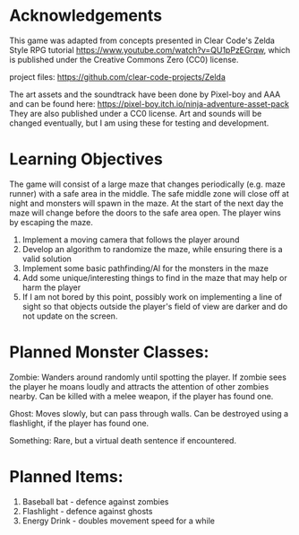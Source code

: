 # Acknowledgements
This game was adapted from concepts presented in Clear Code's Zelda Style RPG tutorial https://www.youtube.com/watch?v=QU1pPzEGrqw, which is published under the Creative Commons Zero (CC0) license.

project files: https://github.com/clear-code-projects/Zelda

The art assets and the soundtrack have been done by Pixel-boy and AAA and can be found here: https://pixel-boy.itch.io/ninja-adventure-asset-pack They are also published under a CC0 license.  Art and sounds will be changed eventually, but I am using these for testing and development.


# Learning Objectives
The game will consist of a large maze that changes periodically (e.g. maze runner) with a safe area in the middle.  The safe middle zone will close off at night and monsters will spawn in the maze.  At the start of the next day the maze will change before the doors to the safe area open.  The player wins by escaping the maze.

1) Implement a moving camera that follows the player around
2) Develop an algorithm to randomize the maze, while ensuring there is a valid solution
3) Implement some basic pathfinding/AI for the monsters in the maze
4) Add some unique/interesting things to find in the maze that may help or harm the player
5) If I am not bored by this point, possibly work on implementing a line of sight so that objects outside the player's field of view are darker and do not update on the screen.

# Planned Monster Classes:
Zombie: Wanders around randomly until spotting the player.  If zombie sees the player he moans loudly and attracts the attention of other zombies nearby.  Can be killed with a melee weapon, if the player has found one.

Ghost: Moves slowly, but can pass through walls.  Can be destroyed using a flashlight, if the player has found one.

Something: Rare, but a virtual death sentence if encountered.

# Planned Items:
1) Baseball bat - defence against zombies
2) Flashlight - defence against ghosts
3) Energy Drink - doubles movement speed for a while
